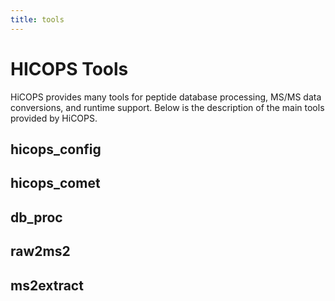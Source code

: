 ```yaml
---
title: tools
---
```


# HICOPS Tools
HiCOPS provides many tools for peptide database processing, MS/MS data conversions, and runtime support. Below is the description of the main tools provided by HiCOPS.

## hicops_config

## hicops_comet

## db_proc

## raw2ms2

## ms2extract